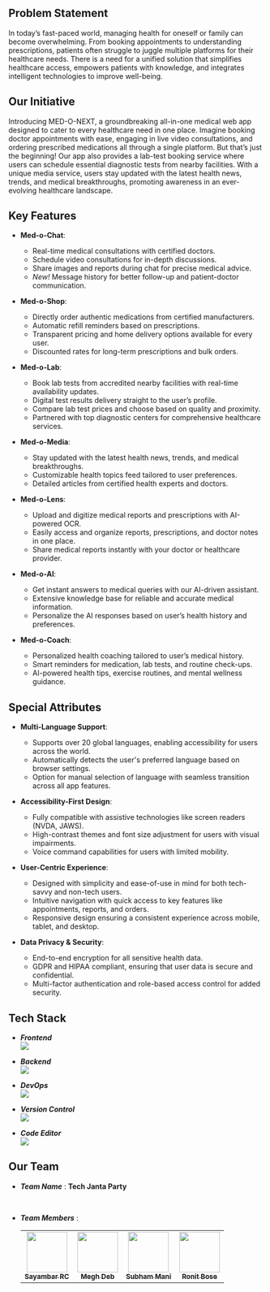 ## Problem Statement

In today’s fast-paced world, managing health for oneself or family can become overwhelming. From booking appointments to understanding prescriptions, patients often struggle to juggle multiple platforms for their healthcare needs. There is a need for a unified solution that simplifies healthcare access, empowers patients with knowledge, and integrates intelligent technologies to improve well-being.

## Our Initiative

Introducing MED-O-NEXT, a groundbreaking all-in-one medical web app designed to cater to every healthcare need in one place. Imagine booking doctor appointments with ease, engaging in live video consultations, and ordering prescribed medications all through a single platform. But that’s just the beginning! Our app also provides a lab-test booking service where users can schedule essential diagnostic tests from nearby facilities. With a unique media service, users stay updated with the latest health news, trends, and medical breakthroughs, promoting awareness in an ever-evolving healthcare landscape.

## Key Features

- **Med-o-Chat**:

  - Real-time medical consultations with certified doctors.
  - Schedule video consultations for in-depth discussions.
  - Share images and reports during chat for precise medical advice.
  - _New!_ Message history for better follow-up and patient-doctor communication.

- **Med-o-Shop**:

  - Directly order authentic medications from certified manufacturers.
  - Automatic refill reminders based on prescriptions.
  - Transparent pricing and home delivery options available for every user.
  - Discounted rates for long-term prescriptions and bulk orders.

- **Med-o-Lab**:

  - Book lab tests from accredited nearby facilities with real-time availability updates.
  - Digital test results delivery straight to the user’s profile.
  - Compare lab test prices and choose based on quality and proximity.
  - Partnered with top diagnostic centers for comprehensive healthcare services.

- **Med-o-Media**:

  - Stay updated with the latest health news, trends, and medical breakthroughs.
  - Customizable health topics feed tailored to user preferences.
  - Detailed articles from certified health experts and doctors.

- **Med-o-Lens**:

  - Upload and digitize medical reports and prescriptions with AI-powered OCR.
  - Easily access and organize reports, prescriptions, and doctor notes in one place.
  - Share medical reports instantly with your doctor or healthcare provider.

- **Med-o-AI**:

  - Get instant answers to medical queries with our AI-driven assistant.
  - Extensive knowledge base for reliable and accurate medical information.
  - Personalize the AI responses based on user’s health history and preferences.

- **Med-o-Coach**:
  - Personalized health coaching tailored to user’s medical history.
  - Smart reminders for medication, lab tests, and routine check-ups.
  - AI-powered health tips, exercise routines, and mental wellness guidance.

## Special Attributes

- **Multi-Language Support**:
  - Supports over 20 global languages, enabling accessibility for users across the world.
  - Automatically detects the user's preferred language based on browser settings.
  - Option for manual selection of language with seamless transition across all app features.
- **Accessibility-First Design**:
  - Fully compatible with assistive technologies like screen readers (NVDA, JAWS).
  - High-contrast themes and font size adjustment for users with visual impairments.
  - Voice command capabilities for users with limited mobility.
- **User-Centric Experience**:

  - Designed with simplicity and ease-of-use in mind for both tech-savvy and non-tech users.
  - Intuitive navigation with quick access to key features like appointments, reports, and orders.
  - Responsive design ensuring a consistent experience across mobile, tablet, and desktop.

- **Data Privacy & Security**:
  - End-to-end encryption for all sensitive health data.
  - GDPR and HIPAA compliant, ensuring that user data is secure and confidential.
  - Multi-factor authentication and role-based access control for added security.

## Tech Stack

- **_Frontend_**
  <br/>
  ![](https://skillicons.dev/icons?i=js,html,tailwind,vite,next,python)

- **_Backend_**
  <br />
  ![](https://skillicons.dev/icons?i=nodejs,express,mongodb,firebase)

- **_DevOps_**
  <br />
  ![](https://skillicons.dev/icons?i=docker,vercel,kubernetes)

- **_Version Control_**
  <br />
  ![](https://skillicons.dev/icons?i=git,github)

- **_Code Editor_**
  <br />
  ![](https://skillicons.dev/icons?i=vscode)

## Our Team

- **_Team Name_** : **Tech Janta Party**

&nbsp;

- **_Team Members_** :
   <table>
<tr>
  <td align="center">
   <a href="https://github.com/Sayambar2004/">
    <img style="height: 80px; width:80px;" src="https://avatars.githubusercontent.com/Sayambar2004"/><br />
    <sub><b>Sayambar RC</b></sub>
   </a>
 </td>
  <td align="center">
   <a href="https://github.com/Megh2005/">
    <img style="height: 80px; width:80px;" src="https://avatars.githubusercontent.com/Megh2005"/><br />
    <sub><b>Megh Deb</b></sub>
   </a>
 </td>
  <td align="center">
   <a href="https://github.com/iSubhamMani/">
    <img style="height: 80px; width:80px;" src="https://avatars.githubusercontent.com/iSubhamMani"/><br />
    <sub><b>Subham Mani</b></sub>
   </a>
 </td>
  <td align="center">
   <a href="https://github.com/rbose3">
    <img style="height: 80px; width:80px;" src="https://avatars.githubusercontent.com/rbose3"/><br />
    <sub><b>Ronit Bose</b></sub>
   </a>
 </td>
</tr>
</table>
